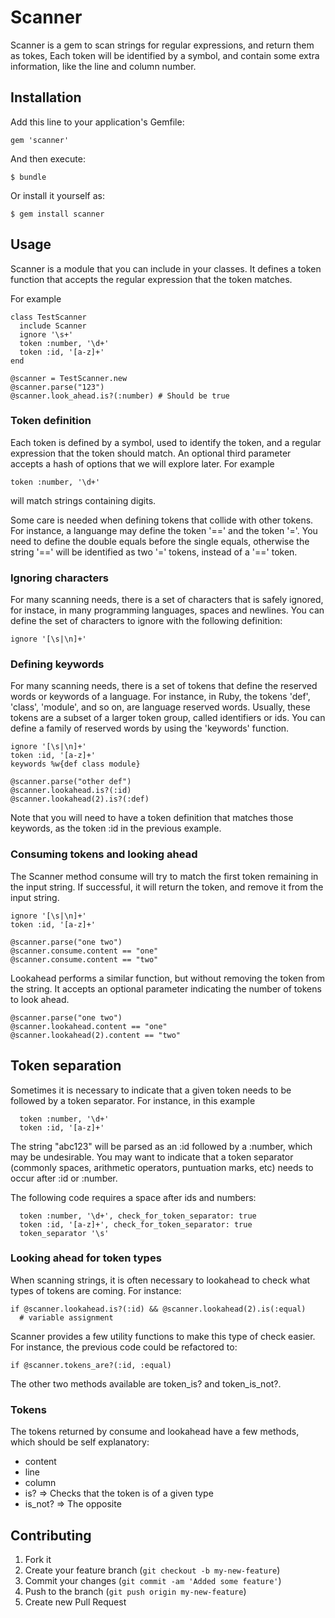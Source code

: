 # Scanner

Scanner is a gem to scan strings for regular expressions, and return
them as tokes, Each token will be identified by a symbol, and contain
some extra information, like the line and column number.

## Installation

Add this line to your application's Gemfile:

    gem 'scanner'

And then execute:

    $ bundle

Or install it yourself as:

    $ gem install scanner

## Usage

Scanner is a module that you can include in your classes. It defines a
token function that accepts the regular expression that the token
matches.

For example

    class TestScanner
      include Scanner
      ignore '\s+'
      token :number, '\d+'
      token :id, '[a-z]+'
    end

    @scanner = TestScanner.new
    @scanner.parse("123")
    @scanner.look_ahead.is?(:number) # Should be true

### Token definition
Each token is defined by a symbol, used to identify the token, and a
regular expression that the token should match. An optional third
parameter accepts a hash of options that we will explore later. For
example

    token :number, '\d+'

will match strings containing digits.

Some care is needed when defining tokens that collide with other
tokens. For instance, a languange may define the token '==' and the
token '='. You need to define the double equals before the single
equals, otherwise the string '==' will be identified as two '=' tokens,
instead of a '==' token. 

### Ignoring characters
For many scanning needs, there is a set of characters that is safely
ignored, for instace, in many programming languages, spaces and
newlines. You can define the set of characters to ignore with the
following definition:

    ignore '[\s|\n]+'

### Defining keywords
For many scanning needs, there is a set of tokens that define the
reserved words or keywords of a language. For instance, in Ruby, the
tokens 'def', 'class', 'module', and so on, are language reserved words.
Usually, these tokens are a subset of a larger token group, called
identifiers or ids. You can define a family of reserved words by using
the 'keywords' function. 

    ignore '[\s|\n]+'
    token :id, '[a-z]+'
    keywords %w{def class module}

    @scanner.parse("other def")
    @scanner.lookahead.is?(:id)
    @scanner.lookahead(2).is?(:def)

Note that you will need to have a token definition that matches those
keywords, as the token :id in the previous example.

### Consuming tokens and looking ahead
The Scanner method consume will try to match the first token remaining
in the input string. If successful, it will return the token, and remove
it from the input string.
    
    ignore '[\s|\n]+'
    token :id, '[a-z]+'

    @scanner.parse("one two")
    @scanner.consume.content == "one"
    @scanner.consume.content == "two"

Lookahead performs a similar function, but without removing the token
from the string. It accepts an optional parameter indicating the number
of tokens to look ahead.

    @scanner.parse("one two")
    @scanner.lookahead.content == "one"
    @scanner.lookahead(2).content == "two"

## Token separation
Sometimes it is necessary to indicate that a given token needs to be
followed by a token separator. For instance, in this example

      token :number, '\d+'
      token :id, '[a-z]+'

The string "abc123" will be parsed as an :id followed by a :number,
which may be undesirable. You may want to indicate that a token
separator (commonly spaces, arithmetic operators, puntuation marks, 
etc) needs to occur after :id or :number.

The following code requires a space after ids and numbers:

      token :number, '\d+', check_for_token_separator: true
      token :id, '[a-z]+', check_for_token_separator: true
      token_separator '\s'

### Looking ahead for token types
When scanning strings, it is often necessary to lookahead to check what
types of tokens are coming. For instance:

    if @scanner.lookahead.is?(:id) && @scanner.lookahead(2).is(:equal)
      # variable assignment

Scanner provides a few utility functions to make this type of check
easier. For instance, the previous code could be refactored to:

    if @scanner.tokens_are?(:id, :equal)

The other two methods available are token_is? and token_is_not?.

### Tokens
The tokens returned by consume and lookahead have a few  methods, which
should be self explanatory: 

* content
* line
* column
* is? => Checks that the token is of a given type
* is_not? => The opposite

## Contributing

1. Fork it
2. Create your feature branch (`git checkout -b my-new-feature`)
3. Commit your changes (`git commit -am 'Added some feature'`)
4. Push to the branch (`git push origin my-new-feature`)
5. Create new Pull Request
